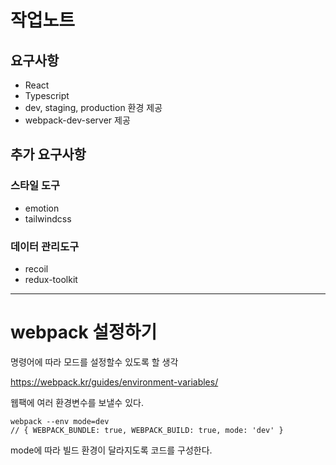 # 작업노트

## 요구사항

- React
- Typescript
- dev, staging, production 환경 제공
- webpack-dev-server 제공

## 추가 요구사항
### 스타일 도구
- emotion
- tailwindcss

### 데이터 관리도구 
- recoil
- redux-toolkit

---
# webpack 설정하기

명령어에 따라 모드를 설정할수 있도록 할 생각

https://webpack.kr/guides/environment-variables/

웹팩에 여러 환경변수를 보낼수 있다.
```
webpack --env mode=dev
// { WEBPACK_BUNDLE: true, WEBPACK_BUILD: true, mode: 'dev' }
```

mode에 따라 빌드 환경이 달라지도록 코드를 구성한다.




